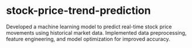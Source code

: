 # stock-price-trend-prediction
Developed a machine learning model to predict real-time stock price movements using historical market data. Implemented data preprocessing, feature engineering, and model optimization for improved accuracy.
